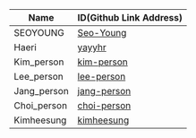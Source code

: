 |Name|ID(Github Link Address)|
|-|-|
|SEOYOUNG|[Seo-Young](https://github.com/Seo-Young/sos-master)|
|Haeri|[yayyhr](https://github.com/yayyhr/sos-master)|
|Kim_person|[kim-person](https://github.com/kim-person/sos-master)|
|Lee_person|[lee-person](https://github.com/lee-person/sos-master)|
|Jang_person|[jang-person](https://github.com/jang-person/sos-master)|
|Choi_person|[choi-person](https://github.com/choi-person/sos-master)|
|Kimheesung|[kimheesung](https://github.com/kimheesung/sos-master)|

